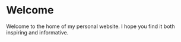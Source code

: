 # Welcome

Welcome to the home of my personal website. I hope you find it both inspiring and informative.